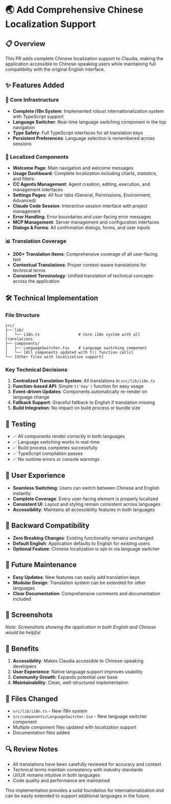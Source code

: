 # 🌏 Add Comprehensive Chinese Localization Support

## 📋 Overview
This PR adds complete Chinese localization support to Claudia, making the application accessible to Chinese-speaking users while maintaining full compatibility with the original English interface.

## ✨ Features Added

### 🔧 Core Infrastructure
- **Complete i18n System**: Implemented robust internationalization system with TypeScript support
- **Language Switcher**: Real-time language switching component in the top navigation
- **Type Safety**: Full TypeScript interfaces for all translation keys
- **Persistent Preferences**: Language selection is remembered across sessions

### 🎯 Localized Components
- **Welcome Page**: Main navigation and welcome messages
- **Usage Dashboard**: Complete localization including charts, statistics, and filters
- **CC Agents Management**: Agent creation, editing, execution, and management interfaces
- **Settings Pages**: All four tabs (General, Permissions, Environment, Advanced)
- **Claude Code Session**: Interactive session interface with project management
- **Error Handling**: Error boundaries and user-facing error messages
- **MCP Management**: Server management and configuration interfaces
- **Dialogs & Forms**: All confirmation dialogs, forms, and user inputs

### 📊 Translation Coverage
- **200+ Translation Items**: Comprehensive coverage of all user-facing text
- **Contextual Translations**: Proper context-aware translations for technical terms
- **Consistent Terminology**: Unified translation of technical concepts across the application

## 🛠 Technical Implementation

### File Structure
```
src/
├── lib/
│   └── i18n.ts                 # Core i18n system with all translations
├── components/
│   ├── LanguageSwitcher.tsx    # Language switching component
│   └── [All components updated with t() function calls]
└── [Other files with localization support]
```

### Key Technical Decisions
1. **Centralized Translation System**: All translations in `src/lib/i18n.ts`
2. **Function-based API**: Simple `t('key')` function for easy usage
3. **Event-driven Updates**: Components automatically re-render on language change
4. **Fallback Support**: Graceful fallback to English if translation missing
5. **Build Integration**: No impact on build process or bundle size

## 🧪 Testing
- ✅ All components render correctly in both languages
- ✅ Language switching works in real-time
- ✅ Build process completes successfully
- ✅ TypeScript compilation passes
- ✅ No runtime errors or console warnings

## 📱 User Experience
- **Seamless Switching**: Users can switch between Chinese and English instantly
- **Complete Coverage**: Every user-facing element is properly localized
- **Consistent UI**: Layout and styling remain consistent across languages
- **Accessibility**: Maintains all accessibility features in both languages

## 🔄 Backward Compatibility
- **Zero Breaking Changes**: Existing functionality remains unchanged
- **Default English**: Application defaults to English for existing users
- **Optional Feature**: Chinese localization is opt-in via language switcher

## 🚀 Future Maintenance
- **Easy Updates**: New features can easily add translation keys
- **Modular Design**: Translation system can be extended for other languages
- **Clear Documentation**: Comprehensive comments and documentation included

## 📸 Screenshots
*Note: Screenshots showing the application in both English and Chinese would be helpful*

## 🎯 Benefits
1. **Accessibility**: Makes Claudia accessible to Chinese-speaking developers
2. **User Experience**: Native language support improves usability
3. **Community Growth**: Expands potential user base
4. **Maintainability**: Clean, well-structured implementation

## 📝 Files Changed
- `src/lib/i18n.ts` - New i18n system
- `src/components/LanguageSwitcher.tsx` - New language switcher component
- Multiple component files updated with localization support
- Documentation files added

## 🔍 Review Notes
- All translations have been carefully reviewed for accuracy and context
- Technical terms maintain consistency with industry standards
- UI/UX remains intuitive in both languages
- Code quality and performance are maintained

This implementation provides a solid foundation for internationalization and can be easily extended to support additional languages in the future. 